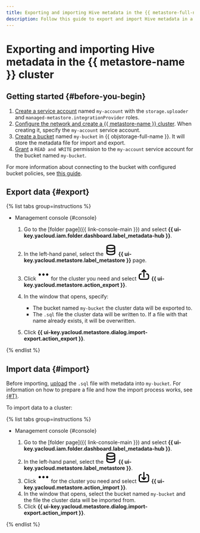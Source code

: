 ```yaml
---
title: Exporting and importing Hive metadata in the {{ metastore-full-name }} cluster
description: Follow this guide to export and import Hive metadata in a {{ metastore-name }} cluster.
---
```


# Exporting and importing Hive metadata in the {{ metastore-name }} cluster

## Getting started {#before-you-begin}

1. [Create a service account](../../../iam/operations/sa/create.md) named `my-account` with the `storage.uploader` and `managed-metastore.integrationProvider` roles.
1. [Configure the network and create a {{ metastore-name }} cluster](cluster-create.md). When creating it, specify the `my-account` service account.
1. [Create a bucket](../../../storage/operations/buckets/create.md) named `my-bucket` in {{ objstorage-full-name }}. It will store the metadata file for import and export.
1. [Grant](../../../storage/operations/buckets/edit-acl.md) a `READ and WRITE` permission to the `my-account` service account for the bucket named `my-bucket`.

For more information about connecting to the bucket with configured bucket policies, see [this guide](s3-policy-connect.md).

## Export data {#export}

{% list tabs group=instructions %}

- Management console {#console}

   1. Go to the [folder page]({{ link-console-main }}) and select **{{ ui-key.yacloud.iam.folder.dashboard.label_metadata-hub }}**.
   1. In the left-hand panel, select the ![image](../../../_assets/console-icons/database.svg) **{{ ui-key.yacloud.metastore.label_metastore }}** page.
   1. Click ![image](../../../_assets/console-icons/ellipsis.svg) for the cluster you need and select ![image](../../../_assets/console-icons/arrow-up-from-square.svg) **{{ ui-key.yacloud.metastore.action_export }}**.
   1. In the window that opens, specify:

      * The bucket named `my-bucket` the cluster data will be exported to.
      * The `.sql` file the cluster data will be written to. If a file with that name already exists, it will be overwritten.

   1. Click **{{ ui-key.yacloud.metastore.dialog.import-export.action_export }}**.

{% endlist %}

## Import data {#import}

Before importing, [upload](../../../storage/operations/objects/upload.md#simple) the `.sql` file with metadata into `my-bucket`. For information on how to prepare a file and how the import process works, see [{#T}](../../tutorials/metastore-import.md).

To import data to a cluster:

{% list tabs group=instructions %}

- Management console {#console}

   1. Go to the [folder page]({{ link-console-main }}) and select **{{ ui-key.yacloud.iam.folder.dashboard.label_metadata-hub }}**.
   1. In the left-hand panel, select the ![image](../../../_assets/console-icons/database.svg) **{{ ui-key.yacloud.metastore.label_metastore }}**.
   1. Click ![image](../../../_assets/console-icons/ellipsis.svg) for the cluster you need and select ![image](../../../_assets/console-icons/arrow-down-to-square.svg) **{{ ui-key.yacloud.metastore.action_import }}**.
   1. In the window that opens, select the bucket named `my-bucket` and the file the cluster data will be imported from.
   1. Click **{{ ui-key.yacloud.metastore.dialog.import-export.action_import }}**.

{% endlist %}

